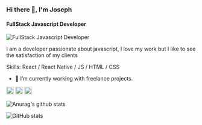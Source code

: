 ### Hi there 👋, I'm Joseph
#### FullStack Javascript Developer
![FullStack Javascript Developer](https://cdn.mos.cms.futurecdn.net/EzgdmaCQuT84bgDL4fhXZS.jpg)

I am a developer passionate about javascript, I love my work but I like to see the satisfaction of my clients

Skills: React / React Native / JS / HTML / CSS

- 🔭 I’m currently working with freelance projects. 

[<img src='https://cdn.jsdelivr.net/npm/simple-icons@3.0.1/icons/behance.svg' alt='behance' height='20'>](https://www.behance.net/josegabrielmoura) 
[<img src='https://cdn.jsdelivr.net/npm/simple-icons@3.0.1/icons/github.svg' alt='github' height='20'>](https://github.com/JosephGabriel)  [<img src='https://cdn.jsdelivr.net/npm/simple-icons@3.0.1/icons/linkedin.svg' alt='linkedin' height='20'>](https://www.linkedin.com/in/https://www.linkedin.com/in/josephgabrielmoura//)

![Anurag's github stats](https://github-readme-stats.vercel.app/api?username=JosephGabriel&show_icons=true&theme=radical)

![GitHub stats](https://github-readme-stats.vercel.app/api?username=JosephGabriel&show_icons=true)  <!--[![Top Langs](https://github-readme-stats.vercel.app/api/top-langs/?username=JosephGabriel)](https://github.com/anuraghazra/github-readme-stats) -->
